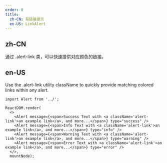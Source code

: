 ```yaml
---
order: 0
title:
  zh-CN: 有链接提示
  en-US: LinkAlert
---
```


## zh-CN

通过 .alert-link 类，可以快速提供对应颜色的链接。

## en-US

Use the .alert-link utility className to quickly provide matching colored links within any alert.

```tsx
import Alert from '../';

ReactDOM.render(
  <>
    <Alert message={<span>Success Text with <a className='alert-link'>an example link</a>, and more...</span>} type="success" />
    <Alert message={<span>Info Text with <a className='alert-link'>an example link</a>, and more...</span>} type="info" />
    <Alert message={<span>Warning Text with <a className='alert-link'>an example link</a>, and more...</span>} type="warning" />
    <Alert message={<span>Error Text with <a className='alert-link'>an example link</a>, and more...</span>} type="error" />
  </>,
  mountNode);
```

<style>
.code-box-demo .ant-alert {
  margin-bottom: 16px;
}
</style>
